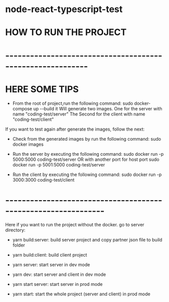 # node-react-typescript-test

# HOW TO RUN THE PROJECT
# ----------------------------------------------------------

# HERE SOME TIPS
- From the root of project,run the following command:
   sudo docker-compose up --build
   it Will generate two images.
   One for the server with name "coding-test/server"
   The Second for the client with name "coding-test/client"


If you want to test again after generate the images, follow the next:
- Check from the generated images by run the following command:
   sudo docker images

- Run the server by executing the following command:
   sudo docker run -p 5000:5000 coding-test/server
   OR with another port for host port 
   sudo docker run -p 5001:5000 coding-test/server

- Run the client by executing the following command:
   sudo docker run -p 3000:3000 coding-test/client


# --------------------------------------------------------------
Here if you want to run the project without the docker.
go to server directory:

- yarn build:server: build server project and copy partner json file to build folder
- yarn build:client: build client project

- yarn server: start server in dev mode
- yarn dev: start server and client in dev mode

- yarn start server: start server in prod mode
- yarn start: start the whole project (server and client) in prod mode